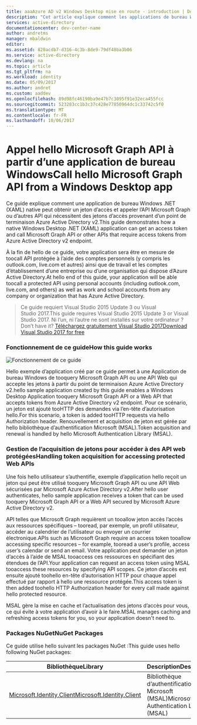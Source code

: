 ```yaml
---
title: aaaAzure AD v2 Windows Desktop mise en route - introduction | Documents Microsoft
description: "Cet article explique comment les applications de bureau Windows .NET (XAML) peuvent appeler une API qui nécessite des jetons d’accès à partir d’un point de terminaison Azure Active Directory v2."
services: active-directory
documentationcenter: dev-center-name
author: andretms
manager: mbaldwin
editor: 
ms.assetid: 820acdb7-d316-4c3b-8de9-79df48ba3b06
ms.service: active-directory
ms.devlang: na
ms.topic: article
ms.tgt_pltfrm: na
ms.workload: identity
ms.date: 05/09/2017
ms.author: andret
ms.custom: aaddev
ms.openlocfilehash: 89d98fc46190ba9e47b7c3095f91e32eca455fcc
ms.sourcegitcommit: 523283cc1b3c37c428e77850964dc1c33742c5f0
ms.translationtype: MT
ms.contentlocale: fr-FR
ms.lasthandoff: 10/06/2017
---
```

# <a name="call-hello-microsoft-graph-api-from-a-windows-desktop-app"></a><span data-ttu-id="d5740-103">Appel hello Microsoft Graph API à partir d’une application de bureau Windows</span><span class="sxs-lookup"><span data-stu-id="d5740-103">Call hello Microsoft Graph API from a Windows Desktop app</span></span>

<span data-ttu-id="d5740-104">Ce guide explique comment une application de bureau Windows .NET (XAML) native peut obtenir un jeton d’accès et appeler l’API Microsoft Graph ou d’autres API qui nécessitent des jetons d’accès provenant d’un point de terminaison Azure Active Directory v2.</span><span class="sxs-lookup"><span data-stu-id="d5740-104">This guide demonstrates how a native Windows Desktop .NET (XAML) application can get an access token and call Microsoft Graph API or other APIs that require access tokens from Azure Active Directory v2 endpoint.</span></span>

<span data-ttu-id="d5740-105">À la fin de hello de ce guide, votre application sera être en mesure de toocall API protégée à l’aide des comptes personnels (y compris les outlook.com, live.com et autres) ainsi que de travail et les comptes d’établissement d’une entreprise ou d’une organisation qui dispose d’Azure Active Directory.</span><span class="sxs-lookup"><span data-stu-id="d5740-105">At hello end of this guide, your application will be able toocall a protected API using personal accounts (including outlook.com, live.com, and others) as well as work and school accounts from any company or organization that has Azure Active Directory.</span></span>  

> <span data-ttu-id="d5740-106">Ce guide requiert Visual Studio 2015 Update 3 ou Visual Studio 2017.</span><span class="sxs-lookup"><span data-stu-id="d5740-106">This guide requires Visual Studio 2015 Update 3 or Visual Studio 2017.</span></span>  <span data-ttu-id="d5740-107">Ni l’un, ni l’autre ne sont installés sur votre ordinateur ?</span><span class="sxs-lookup"><span data-stu-id="d5740-107">Don’t have it?</span></span> [<span data-ttu-id="d5740-108">Téléchargez gratuitement Visual Studio 2017</span><span class="sxs-lookup"><span data-stu-id="d5740-108">Download Visual Studio 2017 for free</span></span>](https://www.visualstudio.com/downloads/)

### <a name="how-this-guide-works"></a><span data-ttu-id="d5740-109">Fonctionnement de ce guide</span><span class="sxs-lookup"><span data-stu-id="d5740-109">How this guide works</span></span>

![Fonctionnement de ce guide](media/active-directory-mobileanddesktopapp-windowsdesktop-intro/windesktophowitworks.png)

<span data-ttu-id="d5740-111">Hello exemple d’application créé par ce guide permet à une Application de bureau Windows de tooquery Microsoft Graph API ou une API Web qui accepte les jetons à partir du point de terminaison Azure Active Directory v2.</span><span class="sxs-lookup"><span data-stu-id="d5740-111">hello sample application created by this guide enables a Windows Desktop Application tooquery Microsoft Graph API or a Web API that accepts tokens from Azure Active Directory v2 endpoint.</span></span> <span data-ttu-id="d5740-112">Pour ce scénario, un jeton est ajouté tooHTTP des demandes via l’en-tête d’autorisation hello.</span><span class="sxs-lookup"><span data-stu-id="d5740-112">For this scenario, a token is added tooHTTP requests via hello Authorization header.</span></span> <span data-ttu-id="d5740-113">Renouvellement et acquisition de jeton est gérée par hello bibliothèque d’authentification Microsoft (MSAL).</span><span class="sxs-lookup"><span data-stu-id="d5740-113">Token acquisition and renewal is handled by hello Microsoft Authentication Library (MSAL).</span></span>


### <a name="handling-token-acquisition-for-accessing-protected-web-apis"></a><span data-ttu-id="d5740-114">Gestion de l’acquisition de jetons pour accéder à des API web protégées</span><span class="sxs-lookup"><span data-stu-id="d5740-114">Handling token acquisition for accessing protected Web APIs</span></span>

<span data-ttu-id="d5740-115">Une fois hello utilisateur s’authentifie, exemple d’application hello reçoit un jeton qui peut être utilisé tooquery Microsoft Graph API ou une API Web sécurisées par Microsoft Azure Active Directory v2.</span><span class="sxs-lookup"><span data-stu-id="d5740-115">After hello user authenticates, hello sample application receives a token that can be used tooquery Microsoft Graph API or a Web API secured by Microsoft Azure Active Directory v2.</span></span>

<span data-ttu-id="d5740-116">API telles que Microsoft Graph requièrent un tooallow jeton accès l’accès aux ressources spécifiques – tooread, par exemple, un profil utilisateur, accéder au calendrier de l’utilisateur ou envoyer un courrier électronique.</span><span class="sxs-lookup"><span data-stu-id="d5740-116">APIs such as Microsoft Graph require an access token tooallow accessing specific resources – for example, tooread a user’s profile, access user’s calendar or send an email.</span></span> <span data-ttu-id="d5740-117">Votre application peut demander un jeton d’accès à l’aide de MSAL tooaccess ces ressources en spécifiant des étendues de l’API.</span><span class="sxs-lookup"><span data-stu-id="d5740-117">Your application can request an access token using MSAL tooaccess these resources by specifying API scopes.</span></span> <span data-ttu-id="d5740-118">Ce jeton d’accès est ensuite ajouté toohello en-tête d’autorisation HTTP pour chaque appel effectué par rapport à hello une ressource protégée.</span><span class="sxs-lookup"><span data-stu-id="d5740-118">This access token is then added toohello HTTP Authorization header for every call made against hello protected resource.</span></span> 

<span data-ttu-id="d5740-119">MSAL gère la mise en cache et l’actualisation des jetons d’accès pour vous, ce qui évite à votre application d’avoir à le faire.</span><span class="sxs-lookup"><span data-stu-id="d5740-119">MSAL manages caching and refreshing access tokens for you, so your application doesn't need to.</span></span>


### <a name="nuget-packages"></a><span data-ttu-id="d5740-120">Packages NuGet</span><span class="sxs-lookup"><span data-stu-id="d5740-120">NuGet Packages</span></span>

<span data-ttu-id="d5740-121">Ce guide utilise hello suivant les packages NuGet :</span><span class="sxs-lookup"><span data-stu-id="d5740-121">This guide uses hello following NuGet packages:</span></span>

|<span data-ttu-id="d5740-122">Bibliothèque</span><span class="sxs-lookup"><span data-stu-id="d5740-122">Library</span></span>|<span data-ttu-id="d5740-123">Description</span><span class="sxs-lookup"><span data-stu-id="d5740-123">Description</span></span>|
|---|---|
|[<span data-ttu-id="d5740-124">Microsoft.Identity.Client</span><span class="sxs-lookup"><span data-stu-id="d5740-124">Microsoft.Identity.Client</span></span>](https://www.nuget.org/packages/Microsoft.Identity.Client)|<span data-ttu-id="d5740-125">Bibliothèque d’authentification Microsoft (MSAL)</span><span class="sxs-lookup"><span data-stu-id="d5740-125">Microsoft Authentication Library (MSAL)</span></span>|

